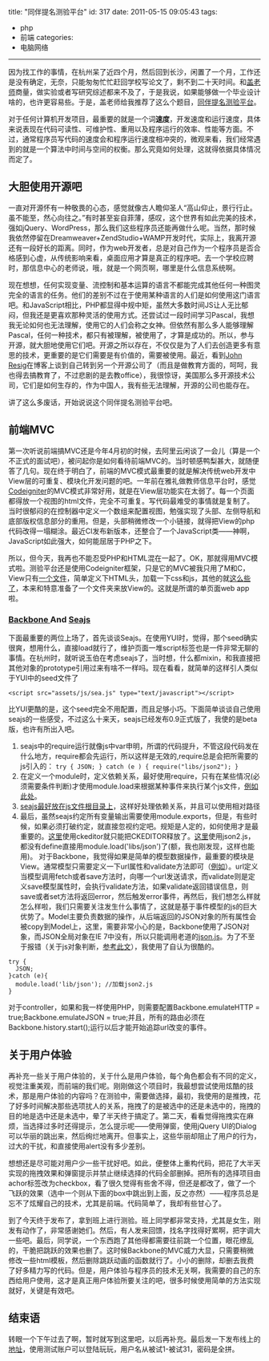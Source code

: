 title: "同伴提名测验平台"
id: 317
date: 2011-05-15 09:05:43
tags: 
- php
- 前端
categories: 
- 电脑网络
---

因为找工作的事情，在杭州呆了近四个月，然后回到长沙，闲置了一个月，工作还是没有确定，无奈，只能匆匆忙忙赶回学校写论文了，剩不到二十天时间。和[盖老师](http://www.nenu.edu.cn/professor/pro/show.php?flag=1&amp;id=668)商量，做实验或者写研究综述都来不及了，于是我说，如果能够做一个毕业设计啥的，也许更容易些。于是，盖老师给我推荐了这么个题目，[同伴提名测验平台](http://peersay.sinaapp.com/)。

对于任何计算机开发项目，最重要的就是一个词**速度**，开发速度和运行速度，具体来说表现在代码可读性、可维护性、重用以及程序运行的效率、性能等方面。不过，通常程序员写代码的速度会和程序运行速度相冲突的，微观来看，我们经常遇到的就是一个算法中时间与空间的权衡。那么究竟如何处理，这就得依据具体情况而定了。

## 大胆使用开源吧

一直对开源怀有一种敬畏的心态，感觉就像古人瞻仰圣人“高山仰止，景行行止。虽不能至，然心向往之。”有时甚至妄自菲薄，感叹，这个世界有如此完美的技术，强如jQuery、WordPress，那么我们这些程序员还能再做什么呢。当然，那时候我依然停留在Dreamweaver+ZendStudio+WAMP开发时代，实际上，我离开源还有一段好长的距离。同时，作为web开发者，总是对自己作为一个程序员是否合格感到心虚，从传统影响来看，桌面应用才算是真正的程序吧。去一个学校应聘时，那信息中心的老师说，哦，就是一个网页啊，哪里是什么信息系统啊。

现在想想，任何实现变量、流控制和基本运算的语言不都能完成其他任何一种图灵完全的语言的任务。他们的差别不过在于使用某种语言的人们是如何使用这门语言吧。和JavaScript相比，PHP都显得中规中矩，虽然大多数时间JS让人无比郁闷，但我还是更喜欢那种灵活的使用方式。还尝试过一段时间学习Pascal，我想我无论如何也无法理解，使用它的人们会称之女神。但依然有那么多人能够理解Pascal，任何一种技术，都只有被理解，被使用了，才算是成功的。所以，参与开源，就大胆地使用它们吧。开源之所以存在，不仅仅是为了人们去创造更多有意思的技术，更重要的是它们需要是有价值的，需要被使用。最近，看到[John Resig](http://ejohn.org/)在博客上谈到自己转到另一个开源公司了（而且是做教育方面的，呵呵，我也得去搞教育了，不过悲剧的是去教office），我很惊讶，美国那么多开源技术公司，它们是如何生存的，作为中国人，我有些无法理解，开源的公司也能存在。

讲了这么多废话，开始说说这个同伴提名测验平台吧。

## 前端MVC

第一次听说前端搞MVC还是今年4月初的时候，去阿里云闲谈了一会儿（算是一个不正式的面试吧），被问起你是如何看待前端MVC的。当时顿感鸭梨甚大，就随便答了几句。现在终于明白了，前端的MVC模式最重要的就是解决传统web开发中View层的可重复、模块化开发问题的吧。一年前在雅礼做教师信息平台时，感觉[Codeigniter](http://codeigniter.org)的MVC模式非常好用，就是在View层功能实在太弱了。每一个页面都得放一个视图的html文件，完全不可重复。写代码最难受的事情就是复制了。当时很郁闷的在控制器中定义一个数组来配置视图，勉强实现了头部、左侧导航和底部版权信息部分的重用。但是，头部稍微修改一个小链接，就得把View的php代码改得一塌糊涂。最近CI发布新版本，还整合了一个JavaScript类——神啊，JavaScript如此强大，如何能屈居于PHP之下。

所以，但今天，我再也不能忍受PHP和HTML混在一起了。OK，那就得用MVC模式啦。测验平台还是使用Codeigniter框架，只是它的MVC被我只用了M和C，View只有[一个文件](https://github.com/shepherdwind/peersay/blob/master/application/views/admin/research_index.php)，简单定义下HTML头，加载一下css和js，其他的就[这么些了](https://github.com/shepherdwind/peersay/blob/master/application/views/admin/research_index.php)，本来和特意准备了一个文件夹来放View的。这就是所谓的单页面web app啦。

### [Backbone ](http://documentcloud.github.com/backbone/)And [Seajs](http://seajs.com/)

下面最重要的两位上场了，首先谈谈Seajs。在使用YUI时，觉得，那个seed确实很爽，想用什么，直接load就行了，维护页面一堆script标签也是一件非常无聊的事情。在杭州时，就听说玉伯在考虑seajs了，当时想，什么都mixin，和我直接把其他对象的prototype引用过来有啥不一样吗。现在看看，就简单的这样引人类似于YUI中的seed文件了

```
<script src="assets/js/sea.js" type="text/javascript"></script>
```

比YUI更酷的是，这个seed完全不用配置，而且足够小巧。下面简单谈谈自己使用seajs的一些感受，不过这么十来天，seajs已经发布0.9正式版了，我使的是beta版，也许有所出入吧。

1.  seajs中的require运行就像js中var申明，所谓的代码提升，不管这段代码发在什么地方，require都会先运行，所以这样是无效的,require总是会把所需要的js引入的：
`try { JSON; } catch (e ) { require("libs/json2"); }`
2.  在定义一个module时，定义依赖关系，最好使用require，只有在某些情况(必须需要条件判断)才使用module.load来根据某种事件来执行某个js文件，[例如此处](http://github.com/shepherdwind/peersay/blob/master/assets/js/app/app.js#L127)。
3.  [seajs最好放在js文件根目录上](http://github.com/seajs/seajs/issues/40)，这样好处理依赖关系，并且可以使用相对路径
4.  最后，虽然seajs约定所有变量输出需要使用module.exports，但是，有些时候，如果必须打破约定，就直接忽视约定吧。规矩是人定的，如何使用才是最重要的。[这里](http://github.com/shepherdwind/peersay/blob/master/assets/js/libs/ckeditor/ckeditor.js)使用ckeditor就只能把CKEDITOR释放了。[这里](http://github.com/shepherdwind/peersay/blob/master/assets/js/libs/json.js)使用json2.js，都没有define直接用module.load('libs/json')了(额，我也刚发现，这样也能用)。
对于Backbone，我觉得如果是简单的模型数据操作，最重要的模块是View。通常模型只需要定义一下url属性和validate方法即可（[例如](http://github.com/shepherdwind/peersay/blob/master/assets/js/app/models/test.js)）。url定义当模型调用fetch或者save方法时，向哪一个url发送请求，而validate则是定义save模型属性时，会执行validate方法，如果validate返回错误信息，则save或者set方法将返回error，然后触发error事件，再然后，我们想怎么样就怎么样啦，我们只需要关注发生什么事情了，这就是基于事件模型的js的巨大优势了。Model主要负责数据的操作，从后端返回的JSON对象的所有属性会被copy到Model上，这里，需要非常小心的是，Backbone使用了JSON对象，而JSON全局对象在IE 7中没有，所以只能调用老道的[json.js](https://github.com/douglascrockford/JSON-js)。为了不至于报错（关于js对象判断，[参考此文](http://www.ruanyifeng.com/blog/2011/05/how_to_judge_the_existence_of_a_global_object_in_javascript.html)），我使用了自认为很酷的。

```
try {
  JSON;
}catch (e){
  module.load('lib/json'); //加载json2.js
}
```

对于controller，如果和我一样使用PHP，则需要配置Backbone.emulateHTTP = true;Backbone.emulateJSON = true;并且，所有的路由必须在Backbone.history.start();运行以后才能开始追踪url改变的事件。

## 关于用户体验

再补充一些关于用户体验的，关于什么是用户体验，每个角色都会有不同的定义，视觉注重美观，而前端的我们呢。刚刚做这个项目时，我最想尝试使用炫酷的技术，那是用户体验的内容吗？在测验中，需要做选择，最初，我使用的是推拽，花了好多时间解决那些选项扰人的关系，拖拽了的是被选中的还是未选中的，拖拽的目的地是选中还是未选中，晕了半天终于搞定了。第二天，看看觉得拖拽实在麻烦，当选择过多时还得提示，怎么提示呢——使用弹窗，使用jQuery UI的Dialog可以华丽的跳出来，然后绚烂地离开。但事实上，这些华丽却阻止了用户的行为，过大的干扰，和直接使用alert没有多少差别。

想想还是尽可能对用户少一些干扰好吧。如此，便整体上重构代码，把花了大半天实现的拖拽效果和弹窗提示并禁止继续选择的代码全部删掉。把所有的选择项目由achor标签改为checkbox，看了很久觉得有些舍不得，但还是都改了，做了一个飞跃的效果（选中一个则从下面的box中跳出到上面，反之亦然）——程序员总是忘不了炫耀自己的技术，尤其是前端。代码简单了，我却有些甘心了。

到了今天终于发布了，拿到班上进行测验。班上同学都非常支持，尤其是女生，刚发有动作了，非常感谢她们。然后，有人发来回馈，找名字找得好累啊，把字调大一些吧。最后，同学说，一个东西跑了其他得都需要往前跳一个位置，眼花缭乱的，干脆把跳跃的效果也删了。这时候Backbone的MVC威力大显，只需要稍微修改一些html模板，然后删除跳跃动画的函数就行了。小小的删除，却删去我费了好多精力写的代码。但是，用户体验与程序员的技术无关啊，我需要的自己的东西给用户使用，这才是真正用户体验所要关注的吧，很多时候使用简单的方法实现就好，关键是有效吧。

## 结束语

转眼一个下午过去了啊，暂时就写到这里吧，以后再补充。最后发一下发布线上的[地址](http://peerasy.sinaapp.com/)，使用测试账户可以登陆玩玩，用户名从被试1-被试31，密码是全拼。
